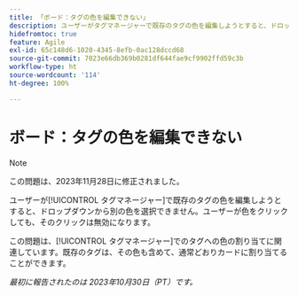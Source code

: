 ```yaml
---
title: 「ボード：タグの色を編集できない」
description: ユーザーがタグマネージャーで既存のタグの色を編集しようとすると、ドロップダウンから別の色を選択できません。ユーザーが色をクリックしても、そのクリックは無効になります。
hidefromtoc: true
feature: Agile
exl-id: 65c148d6-1020-4345-8efb-0ac128dccd68
source-git-commit: 7023e66db369b0281df644fae9cf9902ffd59c3b
workflow-type: ht
source-wordcount: '114'
ht-degree: 100%

---
```


# ボード：タグの色を編集できない

>[!NOTE]
>
>この問題は、2023年11月28日に修正されました。

ユーザーが[!UICONTROL タグマネージャー]で既存のタグの色を編集しようとすると、ドロップダウンから別の色を選択できません。ユーザーが色をクリックしても、そのクリックは無効になります。

この問題は、[!UICONTROL タグマネージャー]でのタグへの色の割り当てに関連しています。既存のタグは、その色も含めて、通常どおりカードに割り当てることができます。

_最初に報告されたのは 2023年10月30日（PT）です。_
